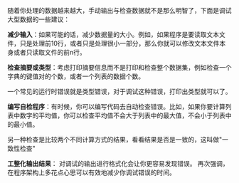 随着你处理的数据越来越大，手动输出与检查数据就不是那么明智了，下面是调试大型数据的一些建议：

**减少输入**：如果可能的话，减少数据量的大小。例如，如果程序是要读取文本文件，只是处理前10行，或者只是处理很小一部分，那么你就可以修改文本文件本身或者只读取文件的前n行。

**检查摘要或类型**：考虑打印摘要信息而不是打印和检查整个数据集，例如检查一个字典的键值对的个数，或者一个列表的数据个数。

一个常见的运行时错误就是类型错误，对于调试这种错误，打印出类型就可以了。

**编写自检程序**：有时候，你可以编写代码去自动检查错误。比如，如果你要计算列表中数字的平均值，你可以检查平均值不会大于列表中的最大值，不会小于列表中的最小值。

另一种检查是比较两个不同计算方式的结果，看看结果是否是一致的，这叫做"一致性检查"

**工整化输出结果**：
对调试的输出进行格式化会让你更容易发现错误。
再次强调，在程序架构上多花点心思可以有效地减少你调试错误的时间。